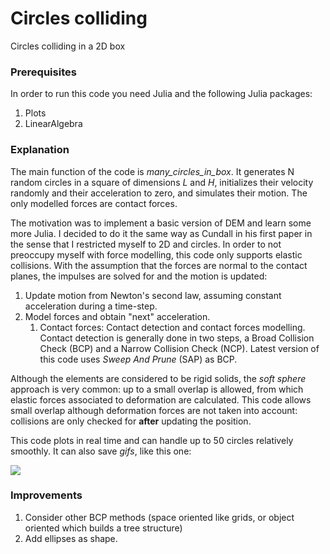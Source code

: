 # Circles colliding

Circles colliding in a 2D box

### Prerequisites

In order to run this code you need Julia and the following Julia packages:

1. Plots
2. LinearAlgebra

### Explanation

The main function of the code is _many_circles_in_box_. It generates N random circles in a square of dimensions _L_ and _H_, initializes their velocity randomly and their acceleration to zero, and simulates their motion. The only modelled forces are contact forces.

The motivation was to implement a basic version of DEM and learn some more Julia. I decided to do it the same way as Cundall in his first paper in the sense that I restricted myself to 2D and circles. In order to not preoccupy myself with force modelling, this code only supports elastic collisions. With the assumption that the forces are normal to the contact planes, the impulses are solved for and the motion is updated:
1. Update motion from Newton's second law, assuming constant acceleration during a time-step.
2. Model forces and obtain "next" acceleration.
    1. Contact forces: Contact detection and contact forces modelling. Contact detection is generally done in two steps, a Broad Collision Check (BCP) and a Narrow Collision Check (NCP). Latest version of this code uses _Sweep And Prune_ (SAP) as BCP.

Although the elements are considered to be rigid solids, the _soft sphere_ approach is very common: up to a small overlap is allowed, from which elastic forces associated to deformation are calculated. This code allows small overlap although deformation forces are not taken into account: collisions are only checked for **after** updating the position.

This code plots in real time and can handle up to 50 circles relatively smoothly. It can also save _gifs_, like this one:

![](30LinearSpringDashpot24fps_spedupncropped.gif)

### Improvements
1. Consider other BCP methods (space oriented like grids, or object oriented which builds a tree structure)
2. Add ellipses as shape.

